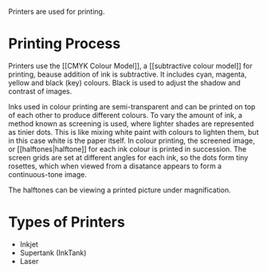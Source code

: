 Printers are used for printing.

# Printing Process
Printers use the [[CMYK Colour Model]], a [[subtractive colour model]] for printing, beause addition of ink is subtractive. It includes cyan, magenta, yellow and black (key) colours. Black is used to adjust the shadow and contrast of images.

Inks used in colour printing are semi-transparent and can be printed on top of each other to produce different colours. To vary the amount of ink, a method known as screening is used, where lighter shades are represented as tinier dots. This is like mixing white paint with colours to lighten them, but in this case white is the paper itself. In colour printing, the screened image, or [[halftones|halftone]] for each ink colour is printed in succession. The screen grids are set at different angles for each ink, so the dots form tiny rosettes, which when viewed from a disatance appears to form a continuous-tone image.

The halftones can be viewing a printed picture under magnification.

# Types of Printers
- Inkjet
- Supertank (InkTank)
- Laser